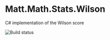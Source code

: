 # Matt.Math.Stats.Wilson

C# implementation of the Wilson score

![Build status](https://switchigan.visualstudio.com/_apis/public/build/definitions/9e65584e-ff3f-4616-b1ab-5227abae1502/12/badge "Build status")
